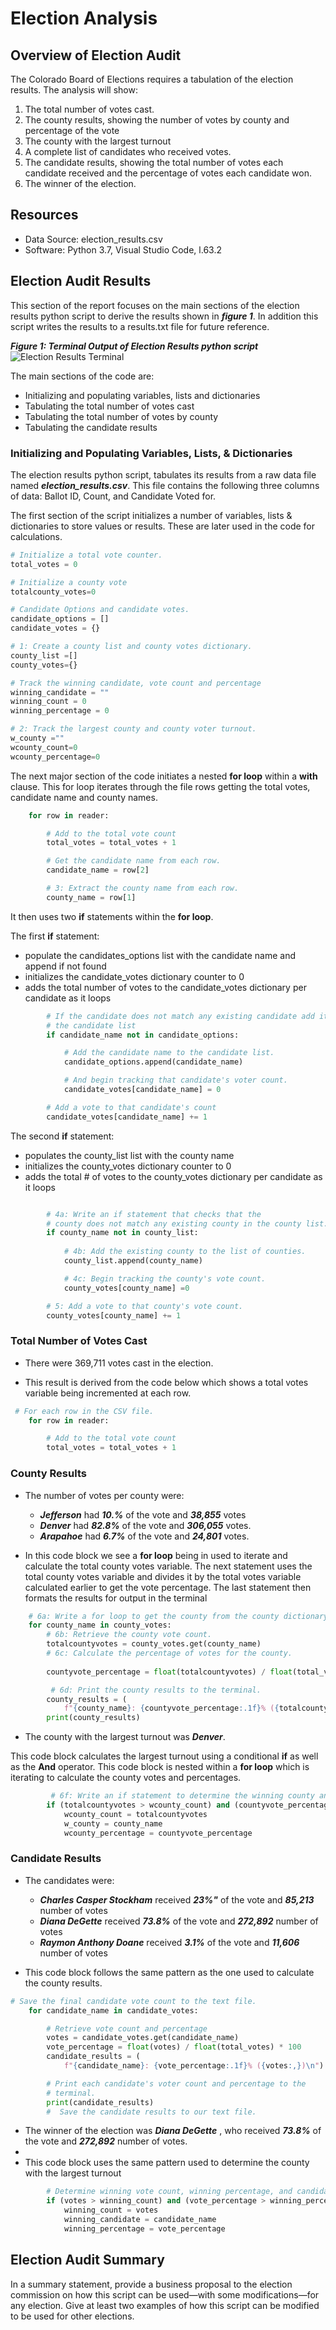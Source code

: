 # Election Analysis 
## Overview of Election Audit 
The Colorado Board of Elections requires a tabulation of the election results.  The analysis will show:

1.	The total number of votes cast.
2.	The county results, showing the number of votes by county and percentage of the vote
3.	The county with the largest turnout
4.	A complete list of candidates who received votes.
5.	The candidate results, showing the total number of votes each candidate received and the percentage of votes each candidate won.
6.	The winner of the election.

## Resources
-	Data Source: election_results.csv
-	Software: Python 3.7, Visual Studio Code, l.63.2

## Election Audit Results

This section of the report focuses on the main sections of the election results python script to derive the results shown in ***figure 1***.  In addition this script writes the results to a results.txt file for future reference.

***Figure 1: Terminal Output of Election Results python script***
![Election Results Terminal](/resources/Terminal_Output.png)

The main sections of the code are:
-   Initializing and populating variables, lists and dictionaries
-   Tabulating the total number of votes cast
-   Tabulating the total number of votes by county
-   Tabulating the candidate results

### Initializing and Populating Variables, Lists, & Dictionaries
The election results python script, tabulates its results from a raw data file named ***election_results.csv***.  This file contains the following three columns of data: Ballot ID, Count, and Candidate Voted for. 

The first section of the script initializes a number of variables, lists & dictionaries to store values or results.  These are later used in the code for calculations.

````python
# Initialize a total vote counter.
total_votes = 0 

# Initialize a county vote
totalcounty_votes=0

# Candidate Options and candidate votes.
candidate_options = []
candidate_votes = {}

# 1: Create a county list and county votes dictionary.
county_list =[]
county_votes={}

# Track the winning candidate, vote count and percentage
winning_candidate = ""
winning_count = 0
winning_percentage = 0

# 2: Track the largest county and county voter turnout.
w_county =""
wcounty_count=0
wcounty_percentage=0
````
The next major section of the code initiates a nested **for loop** within a **with** clause.  This for loop iterates through the file rows getting the total votes, candidate name and county names.  

````python
    for row in reader:

        # Add to the total vote count
        total_votes = total_votes + 1

        # Get the candidate name from each row.
        candidate_name = row[2]

        # 3: Extract the county name from each row.
        county_name = row[1]
````
It then uses two **if** statements within the **for loop**.

The first **if** statement:
-   populate the candidates_options list with the candidate name and append if not found
-   initializes the candidate_votes dictionary counter to 0
-   adds the total number of votes to the candidate_votes dictionary per candidate as it loops

````python
        # If the candidate does not match any existing candidate add it to
        # the candidate list
        if candidate_name not in candidate_options:

            # Add the candidate name to the candidate list.
            candidate_options.append(candidate_name)

            # And begin tracking that candidate's voter count.
            candidate_votes[candidate_name] = 0

        # Add a vote to that candidate's count
        candidate_votes[candidate_name] += 1
````

The second **if** statement:
-   populates the county_list list with the county name
-   initializes the county_votes dictionary counter to 0
-   adds the total # of votes to the county_votes dictionary per candidate as it loops

````python

        # 4a: Write an if statement that checks that the
        # county does not match any existing county in the county list.
        if county_name not in county_list:
        
            # 4b: Add the existing county to the list of counties.
            county_list.append(county_name)

            # 4c: Begin tracking the county's vote count.
            county_votes[county_name] =0

        # 5: Add a vote to that county's vote count.
        county_votes[county_name] += 1
````

### Total Number of Votes Cast

- There were 369,711 votes cast in the election.  

- This result is derived from the code below which shows a total votes variable being incremented at each row.

````python
 # For each row in the CSV file.
    for row in reader:

        # Add to the total vote count
        total_votes = total_votes + 1
 ````
###  County Results

- The number of votes per county were:
  - ***Jefferson*** had ***10.%*** of the vote and ***38,855*** votes
  - ***Denver*** had ***82.8%*** of the vote and ***306,055*** votes.
  - ***Arapahoe*** had ***6.7%*** of the vote and ***24,801*** votes.

- In this code block we see a **for loop** being in used to iterate and calculate the total county votes variable.  The next statement uses the total county votes variable and divides it by the total votes variable calculated earlier to get the vote percentage.  The last statement then formats the results for output in the terminal

````python
    # 6a: Write a for loop to get the county from the county dictionary.
    for county_name in county_votes:
        # 6b: Retrieve the county vote count.
        totalcountyvotes = county_votes.get(county_name)
        # 6c: Calculate the percentage of votes for the county.
        
        countyvote_percentage = float(totalcountyvotes) / float(total_votes) *100

         # 6d: Print the county results to the terminal.
        county_results = (
            f"{county_name}: {countyvote_percentage:.1f}% ({totalcountyvotes:,})\n")
        print(county_results)
````

-   The county with the largest turnout was ***Denver***.

This code block calculates the largest turnout using a conditional **if** as well as the **And** operator.  This code block is nested within a **for loop** which is iterating to calculate the county votes and percentages.  

````python
         # 6f: Write an if statement to determine the winning county and get its vote count.
        if (totalcountyvotes > wcounty_count) and (countyvote_percentage > wcounty_percentage):
            wcounty_count = totalcountyvotes
            w_county = county_name
            wcounty_percentage = countyvote_percentage   
````
### Candidate Results

- The candidates were:
  - ***Charles Casper Stockham*** received ***23%"*** of the vote and ***85,213*** number of votes
  - ***Diana DeGette*** received ***73.8%*** of the vote and ***272,892*** number of votes
  - ***Raymon Anthony Doane*** received ***3.1%*** of the vote and ***11,606*** number of votes

-   This code block follows the same pattern as the one used to calculate the county results.

````python
# Save the final candidate vote count to the text file.
    for candidate_name in candidate_votes:

        # Retrieve vote count and percentage
        votes = candidate_votes.get(candidate_name)
        vote_percentage = float(votes) / float(total_votes) * 100
        candidate_results = (
            f"{candidate_name}: {vote_percentage:.1f}% ({votes:,})\n")

        # Print each candidate's voter count and percentage to the
        # terminal.
        print(candidate_results)
        #  Save the candidate results to our text file.
````        
-   The winner of the election was ***Diana DeGette*** , who received ***73.8%*** of the vote and ***272,892*** number of votes.
-   
-   This code block uses the same pattern used to determine the county with the largest turnout

````python
        # Determine winning vote count, winning percentage, and candidate.
        if (votes > winning_count) and (vote_percentage > winning_percentage):
            winning_count = votes
            winning_candidate = candidate_name
            winning_percentage = vote_percentage
````



## Election Audit Summary
In a summary statement, provide a business proposal to the election commission on how this script can be used—with some modifications—for any election. Give at least two examples of how this script can be modified to be used for other elections.




